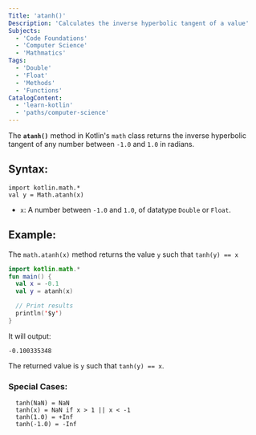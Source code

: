 ```yaml
---
Title: 'atanh()'
Description: 'Calculates the inverse hyperbolic tangent of a value'
Subjects:
  - 'Code Foundations'
  - 'Computer Science'
  - 'Mathmatics'
Tags:
  - 'Double'
  - 'Float'
  - 'Methods'
  - 'Functions'
CatalogContent:
  - 'learn-kotlin'
  - 'paths/computer-science'
---
```


The **`atanh()`** method in Kotlin's `math` class returns the inverse hyperbolic tangent of any number between `-1.0` and `1.0` in radians.

## Syntax:

```pseudo
import kotlin.math.*
val y = Math.atanh(x)
```

- `x`: A number between `-1.0` and `1.0`, of datatype `Double` or `Float`.

## Example:

The `math.atanh(x)` method returns the value `y` such that `tanh(y) == x`

```kotlin
import kotlin.math.*
fun main() {
  val x = -0.1
  val y = atanh(x)

  // Print results
  println('$y')
}
```

It will output:

```shell
-0.100335348
```

The returned value is `y` such that `tanh(y) == x`.

### Special Cases:
```psuedo
  tanh(NaN) = NaN
  tanh(x) = NaN if x > 1 || x < -1
  tanh(1.0) = +Inf
  tanh(-1.0) = -Inf
```
